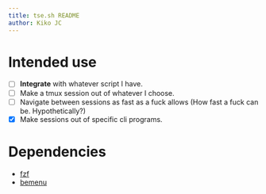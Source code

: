 ```yaml
---
title: tse.sh README
author: Kiko JC
---
```


# Intended use

- [ ] **Integrate** with whatever script I have.
- [ ] Make a tmux session out of whatever I choose.
- [ ] Navigate between sessions as fast as a fuck allows (How fast a fuck can be. Hypothetically?)
- [x] Make sessions out of specific cli programs.
<!-- - [ ] Bemenu integration maybe? I don't know. I'll sleep on it. -->

# Dependencies

- [fzf](https://github.com/junegunn/fzf)
- [bemenu](https://github.com/Cloudef/bemenu) 
